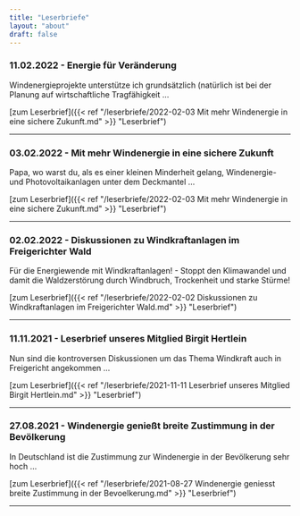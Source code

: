 ```yaml
---
title: "Leserbriefe"
layout: "about"
draft: false 
---
```



### 11.02.2022 - Energie für Veränderung
Windenergieprojekte unterstütze ich grundsätzlich (natürlich ist bei der Planung auf wirtschaftliche Tragfähigkeit …

[zum Leserbrief]({{< ref "/leserbriefe/2022-02-03 Mit mehr Windenergie in eine sichere Zukunft.md" >}} "Leserbrief")

<hr>


### 03.02.2022 - Mit mehr Windenergie in eine sichere Zukunft
Papa, wo warst du, als es einer kleinen Minderheit gelang, Windenergie- und Photovoltaikanlagen unter dem Deckmantel …

[zum Leserbrief]({{< ref "/leserbriefe/2022-02-03 Mit mehr Windenergie in eine sichere Zukunft.md" >}} "Leserbrief")

<hr>

### 02.02.2022 - Diskussionen zu Windkraftanlagen im Freigerichter Wald
Für die Energiewende mit Windkraftanlagen! - Stoppt den Klimawandel und damit die Waldzerstörung durch Windbruch, Trockenheit und starke Stürme!

[zum Leserbrief]({{< ref "/leserbriefe/2022-02-02 Diskussionen zu Windkraftanlagen im Freigerichter Wald.md" >}} "Leserbrief")

<hr>

### 11.11.2021 - Leserbrief unseres Mitglied Birgit Hertlein
Nun sind die kontroversen Diskussionen um das Thema Windkraft auch in Freigericht angekommen …

[zum Leserbrief]({{< ref "/leserbriefe/2021-11-11 Leserbrief unseres Mitglied Birgit Hertlein.md" >}} "Leserbrief")

<hr>

### 27.08.2021 - Windenergie genießt breite Zustimmung in der Bevölkerung
In Deutschland ist die Zustimmung zur Windenergie in der Bevölkerung sehr hoch …

[zum Leserbrief]({{< ref "/leserbriefe/2021-08-27 Windenergie geniesst breite Zustimmung in der Bevoelkerung.md" >}} "Leserbrief")

<hr>


